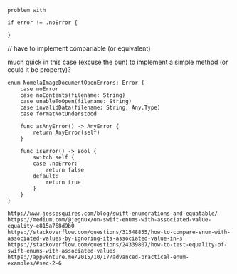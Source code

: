    
    problem with 

    if error != .noError {

    }

// have to implement compariable (or equivalent)

much quick in this case (excuse the pun) to implement a simple method (or could it be property)?
    
    
    enum NomelaImageDocumentOpenErrors: Error {
        case noError
        case noContents(filename: String)
        case unableToOpen(filename: String)
        case invalidData(filename: String, Any.Type)
        case formatNotUnderstood
        
        func asAnyError() -> AnyError {
            return AnyError(self)
        }
        
        func isError() -> Bool {
            switch self {
            case .noError:
                return false
            default:
                return true
            }
        }
    }

    http://www.jessesquires.com/blog/swift-enumerations-and-equatable/
    https://medium.com/@jegnux/on-swift-enums-with-associated-value-equality-e815a768d9b0
    https://stackoverflow.com/questions/31548855/how-to-compare-enum-with-associated-values-by-ignoring-its-associated-value-in-s
    https://stackoverflow.com/questions/24339807/how-to-test-equality-of-swift-enums-with-associated-values
    https://appventure.me/2015/10/17/advanced-practical-enum-examples/#sec-2-6